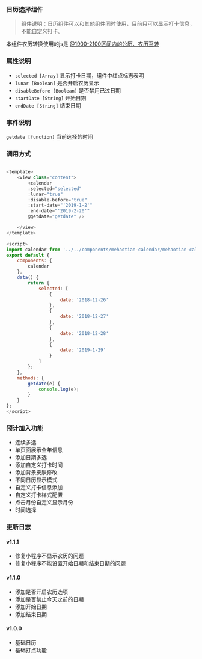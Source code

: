 ### 日历选择组件

> 组件说明：日历组件可以和其他组件同时使用，目前只可以显示打卡信息，不能自定义打卡。

本组件农历转换使用的js是 [@1900-2100区间内的公历、农历互转](https://github.com/jjonline/calendar.js)

### 属性说明

- `selected [Array]` 显示打卡日期，组件中红点标志表明
- `lunar [Boolean]` 是否开启农历显示
- `disableBefore [Boolean]` 是否禁用已过日期
- `startDate [String]` 开始日期
- `endDate [String]` 结束日期

### 事件说明

`getdate [function]` 当前选择的时间


### 调用方式
```javascript

<template>
	<view class="content">
		<calendar 
		:selected="selected" 
		:lunar="true" 
		:disable-before="true" 
		:start-date="'2019-1-2'"
		:end-date="'2019-2-20'"
		@getdate="getdate" />

	</view>
</template>

<script>
import calendar from '../../components/mehaotian-calendar/mehaotian-calendar.vue';
export default {
	components: {
		calendar
	},
	data() {
		return {
			selected: [
				{
					date: '2018-12-26'
				},
				{
					date: '2018-12-27'
				},
				{
					date: '2018-12-28'
				},
				{
					date: '2019-1-29'
				}
			]
		};
	},
	methods: {
		getdate(e) {
			console.log(e);
		}
	}
};
</script>


```

### 预计加入功能
- 连续多选
- 单页面展示全年信息
- 添加日期多选
- 添加自定义打卡时间
- 添加背景皮肤修改
- 不同日历显示模式
- 自定义打卡信息添加
- 自定义打卡样式配置
- 点击月份自定义显示月份
- 时间选择

### 更新日志

#### v1.1.1
- 修复小程序不显示农历的问题
- 修复小程序不能设置开始日期和结束日期的问题

#### v1.1.0
- 添加是否开启农历选项
- 添加是否禁止今天之前的日期
- 添加开始日期
- 添加结束日期

#### v1.0.0
- 基础日历
- 基础打点功能